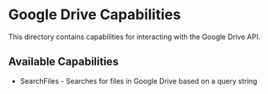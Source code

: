 # Google Drive Capabilities

This directory contains capabilities for interacting with the Google Drive API.

## Available Capabilities

- SearchFiles - Searches for files in Google Drive based on a query string
